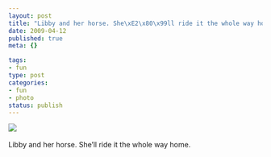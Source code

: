 ```yaml
--- 
layout: post
title: "Libby and her horse. She\xE2\x80\x99ll ride it the whole way home."
date: 2009-04-12
published: true
meta: {}

tags: 
- fun
type: post
categories: 
- fun
- photo
status: publish
---
```

![](http://media.eick.us/2011/05/4Lbi8pbnEm7vhvgueFaBtj4Mo1_500.jpg)<br /><br />Libby and her horse. She&#8217;ll ride it the whole way home.
